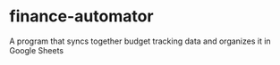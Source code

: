# finance-automator
A program that syncs together budget tracking data and organizes it in Google Sheets
